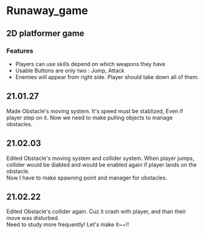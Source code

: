 # Runaway_game
## 2D platformer game

### Features
- Players can use skills depend on which weapons they have
- Usable Buttons are only two : Jump, Attack
- Enemies will appear from right side. Player should take down all of them.

## 21.01.27
Made Obstacle's moving system. It's speed must be stablized, Even if player step on it.
Now we need to make pulling objects to manage obstacles.

## 21.02.03
Edited Obstacle's moving system and collider system. When player jumps, collider would be diabled and would be enabled again if player lands on the obstacle. <br>
Now I have to make spawning point and manager for obstacles.

## 21.02.22
Edited Obstacle's collider again. Cuz it crash with player, and than their move was disturbed.<br>Need to study more frequently! Let's make it~~!!